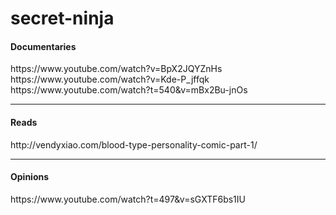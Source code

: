 # secret-ninja

<h4>Documentaries</h4>
https://www.youtube.com/watch?v=BpX2JQYZnHs <br />
https://www.youtube.com/watch?v=Kde-P_jffqk <br />
https://www.youtube.com/watch?t=540&v=mBx2Bu-jnOs

<hr />

<h4>Reads</h4>
http://vendyxiao.com/blood-type-personality-comic-part-1/ <br />

<hr />

<h4>Opinions</h4>
https://www.youtube.com/watch?t=497&v=sGXTF6bs1IU
